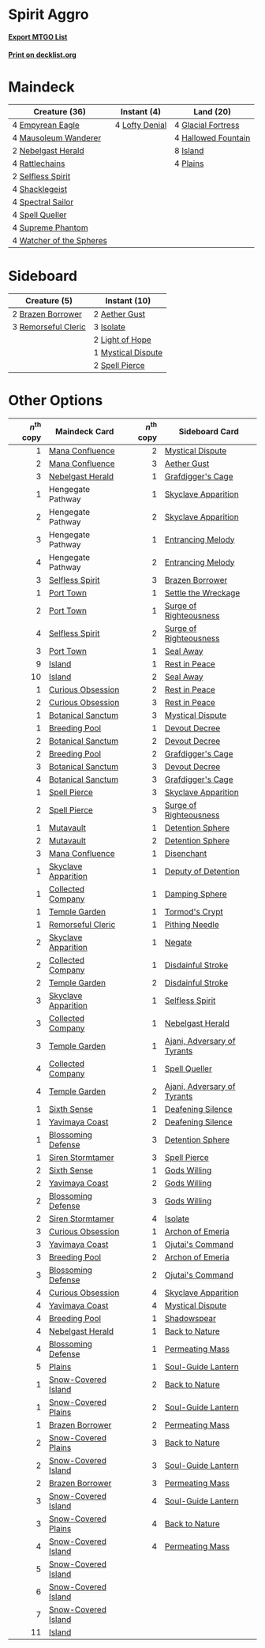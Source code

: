 # Spirit Aggro

#### [Export MTGO List](../collection/Spirit%20Aggro/Spirit%20Aggro.txt)
#### [Print on decklist.org](http://decklist.org/?deckmain=4%09Empyrean%20Eagle%0A4%09Glacial%20Fortress%0A4%09Hallowed%20Fountain%0A8%09Island%0A4%09Lofty%20Denial%0A4%09Mausoleum%20Wanderer%0A2%09Nebelgast%20Herald%0A4%09Plains%0A4%09Rattlechains%0A2%09Selfless%20Spirit%0A4%09Shacklegeist%0A4%09Spectral%20Sailor%0A4%09Spell%20Queller%0A4%09Supreme%20Phantom%0A4%09Watcher%20of%20the%20Spheres&deckside=2%09Aether%20Gust%0A2%09Brazen%20Borrower%0A3%09Isolate%0A2%09Light%20of%20Hope%0A1%09Mystical%20Dispute%0A3%09Remorseful%20Cleric%0A2%09Spell%20Pierce)
# Maindeck

|                                           Creature (36)                                           |                                       Instant (4)                                       |                                          Land (20)                                          |
|---------------------------------------------------------------------------------------------------|-----------------------------------------------------------------------------------------|---------------------------------------------------------------------------------------------|
|4 [Empyrean Eagle](http://gatherer.wizards.com/Pages/Card/Details.aspx?multiverseid=466962)        |4 [Lofty Denial](http://gatherer.wizards.com/Pages/Card/Details.aspx?multiverseid=485379)|4 [Glacial Fortress](http://gatherer.wizards.com/Pages/Card/Details.aspx?multiverseid=190562)|
|4 [Mausoleum Wanderer](http://gatherer.wizards.com/Pages/Card/Details.aspx?multiverseid=414364)    |                                                                                         |4 [Hallowed Fountain](http://gatherer.wizards.com/Pages/Card/Details.aspx?multiverseid=97071)|
|2 [Nebelgast Herald](http://gatherer.wizards.com/Pages/Card/Details.aspx?multiverseid=414366)      |                                                                                         |8 [Island](http://gatherer.wizards.com/Pages/Card/Details.aspx?multiverseid=439857)          |
|4 [Rattlechains](http://gatherer.wizards.com/Pages/Card/Details.aspx?multiverseid=409824)          |                                                                                         |4 [Plains](http://gatherer.wizards.com/Pages/Card/Details.aspx?multiverseid=439856)          |
|2 [Selfless Spirit](http://gatherer.wizards.com/Pages/Card/Details.aspx?multiverseid=414332)       |                                                                                         |                                                                                             |
|4 [Shacklegeist](http://gatherer.wizards.com/Pages/Card/Details.aspx?multiverseid=488252)          |                                                                                         |                                                                                             |
|4 [Spectral Sailor](http://gatherer.wizards.com/Pages/Card/Details.aspx?multiverseid=466830)       |                                                                                         |                                                                                             |
|4 [Spell Queller](http://gatherer.wizards.com/Pages/Card/Details.aspx?multiverseid=414494)         |                                                                                         |                                                                                             |
|4 [Supreme Phantom](http://gatherer.wizards.com/Pages/Card/Details.aspx?multiverseid=447212)       |                                                                                         |                                                                                             |
|4 [Watcher of the Spheres](http://gatherer.wizards.com/Pages/Card/Details.aspx?multiverseid=485550)|                                                                                         |                                                                                             |


# Sideboard

|                                         Creature (5)                                         |                                        Instant (10)                                         |
|----------------------------------------------------------------------------------------------|---------------------------------------------------------------------------------------------|
|2 [Brazen Borrower](http://gatherer.wizards.com/Pages/Card/Details.aspx?multiverseid=473001)  |2 [Aether Gust](http://gatherer.wizards.com/Pages/Card/Details.aspx?multiverseid=466796)     |
|3 [Remorseful Cleric](http://gatherer.wizards.com/Pages/Card/Details.aspx?multiverseid=447169)|3 [Isolate](http://gatherer.wizards.com/Pages/Card/Details.aspx?multiverseid=447153)         |
|                                                                                              |2 [Light of Hope](http://gatherer.wizards.com/Pages/Card/Details.aspx?multiverseid=479540)   |
|                                                                                              |1 [Mystical Dispute](http://gatherer.wizards.com/Pages/Card/Details.aspx?multiverseid=473020)|
|                                                                                              |2 [Spell Pierce](http://gatherer.wizards.com/Pages/Card/Details.aspx?multiverseid=425876)    |


# Other Options

|*n*<sup>th</sup> copy|                                        Maindeck Card                                         |*n*<sup>th</sup> copy|                                            Sideboard Card                                            |
|--------------------:|----------------------------------------------------------------------------------------------|--------------------:|------------------------------------------------------------------------------------------------------|
|                    1|[Mana Confluence](http://gatherer.wizards.com/Pages/Card/Details.aspx?multiverseid=409573)    |                    2|[Mystical Dispute](http://gatherer.wizards.com/Pages/Card/Details.aspx?multiverseid=473020)           |
|                    2|[Mana Confluence](http://gatherer.wizards.com/Pages/Card/Details.aspx?multiverseid=409573)    |                    3|[Aether Gust](http://gatherer.wizards.com/Pages/Card/Details.aspx?multiverseid=466796)                |
|                    3|[Nebelgast Herald](http://gatherer.wizards.com/Pages/Card/Details.aspx?multiverseid=414366)   |                    1|[Grafdigger's Cage](http://gatherer.wizards.com/Pages/Card/Details.aspx?multiverseid=278452)          |
|                    1|Hengegate Pathway                                                                             |                    1|[Skyclave Apparition](http://gatherer.wizards.com/Pages/Card/Details.aspx?multiverseid=495603)        |
|                    2|Hengegate Pathway                                                                             |                    2|[Skyclave Apparition](http://gatherer.wizards.com/Pages/Card/Details.aspx?multiverseid=495603)        |
|                    3|Hengegate Pathway                                                                             |                    1|[Entrancing Melody](http://gatherer.wizards.com/Pages/Card/Details.aspx?multiverseid=435207)          |
|                    4|Hengegate Pathway                                                                             |                    2|[Entrancing Melody](http://gatherer.wizards.com/Pages/Card/Details.aspx?multiverseid=435207)          |
|                    3|[Selfless Spirit](http://gatherer.wizards.com/Pages/Card/Details.aspx?multiverseid=414332)    |                    3|[Brazen Borrower](http://gatherer.wizards.com/Pages/Card/Details.aspx?multiverseid=473001)            |
|                    1|[Port Town](http://gatherer.wizards.com/Pages/Card/Details.aspx?multiverseid=410046)          |                    1|[Settle the Wreckage](http://gatherer.wizards.com/Pages/Card/Details.aspx?multiverseid=435186)        |
|                    2|[Port Town](http://gatherer.wizards.com/Pages/Card/Details.aspx?multiverseid=410046)          |                    1|[Surge of Righteousness](http://gatherer.wizards.com/Pages/Card/Details.aspx?multiverseid=394720)     |
|                    4|[Selfless Spirit](http://gatherer.wizards.com/Pages/Card/Details.aspx?multiverseid=414332)    |                    2|[Surge of Righteousness](http://gatherer.wizards.com/Pages/Card/Details.aspx?multiverseid=394720)     |
|                    3|[Port Town](http://gatherer.wizards.com/Pages/Card/Details.aspx?multiverseid=410046)          |                    1|[Seal Away](http://gatherer.wizards.com/Pages/Card/Details.aspx?multiverseid=442919)                  |
|                    9|[Island](http://gatherer.wizards.com/Pages/Card/Details.aspx?multiverseid=439857)             |                    1|[Rest in Peace](http://gatherer.wizards.com/Pages/Card/Details.aspx?multiverseid=442021)              |
|                   10|[Island](http://gatherer.wizards.com/Pages/Card/Details.aspx?multiverseid=439857)             |                    2|[Seal Away](http://gatherer.wizards.com/Pages/Card/Details.aspx?multiverseid=442919)                  |
|                    1|[Curious Obsession](http://gatherer.wizards.com/Pages/Card/Details.aspx?multiverseid=439692)  |                    2|[Rest in Peace](http://gatherer.wizards.com/Pages/Card/Details.aspx?multiverseid=442021)              |
|                    2|[Curious Obsession](http://gatherer.wizards.com/Pages/Card/Details.aspx?multiverseid=439692)  |                    3|[Rest in Peace](http://gatherer.wizards.com/Pages/Card/Details.aspx?multiverseid=442021)              |
|                    1|[Botanical Sanctum](http://gatherer.wizards.com/Pages/Card/Details.aspx?multiverseid=417817)  |                    3|[Mystical Dispute](http://gatherer.wizards.com/Pages/Card/Details.aspx?multiverseid=473020)           |
|                    1|[Breeding Pool](http://gatherer.wizards.com/Pages/Card/Details.aspx?multiverseid=97088)       |                    1|[Devout Decree](http://gatherer.wizards.com/Pages/Card/Details.aspx?multiverseid=466767)              |
|                    2|[Botanical Sanctum](http://gatherer.wizards.com/Pages/Card/Details.aspx?multiverseid=417817)  |                    2|[Devout Decree](http://gatherer.wizards.com/Pages/Card/Details.aspx?multiverseid=466767)              |
|                    2|[Breeding Pool](http://gatherer.wizards.com/Pages/Card/Details.aspx?multiverseid=97088)       |                    2|[Grafdigger's Cage](http://gatherer.wizards.com/Pages/Card/Details.aspx?multiverseid=278452)          |
|                    3|[Botanical Sanctum](http://gatherer.wizards.com/Pages/Card/Details.aspx?multiverseid=417817)  |                    3|[Devout Decree](http://gatherer.wizards.com/Pages/Card/Details.aspx?multiverseid=466767)              |
|                    4|[Botanical Sanctum](http://gatherer.wizards.com/Pages/Card/Details.aspx?multiverseid=417817)  |                    3|[Grafdigger's Cage](http://gatherer.wizards.com/Pages/Card/Details.aspx?multiverseid=278452)          |
|                    1|[Spell Pierce](http://gatherer.wizards.com/Pages/Card/Details.aspx?multiverseid=425876)       |                    3|[Skyclave Apparition](http://gatherer.wizards.com/Pages/Card/Details.aspx?multiverseid=495603)        |
|                    2|[Spell Pierce](http://gatherer.wizards.com/Pages/Card/Details.aspx?multiverseid=425876)       |                    3|[Surge of Righteousness](http://gatherer.wizards.com/Pages/Card/Details.aspx?multiverseid=394720)     |
|                    1|[Mutavault](http://gatherer.wizards.com/Pages/Card/Details.aspx?multiverseid=370733)          |                    1|[Detention Sphere](http://gatherer.wizards.com/Pages/Card/Details.aspx?multiverseid=460139)           |
|                    2|[Mutavault](http://gatherer.wizards.com/Pages/Card/Details.aspx?multiverseid=370733)          |                    2|[Detention Sphere](http://gatherer.wizards.com/Pages/Card/Details.aspx?multiverseid=460139)           |
|                    3|[Mana Confluence](http://gatherer.wizards.com/Pages/Card/Details.aspx?multiverseid=409573)    |                    1|[Disenchant](http://gatherer.wizards.com/Pages/Card/Details.aspx?multiverseid=847)                    |
|                    1|[Skyclave Apparition](http://gatherer.wizards.com/Pages/Card/Details.aspx?multiverseid=495603)|                    1|[Deputy of Detention](http://gatherer.wizards.com/Pages/Card/Details.aspx?multiverseid=457309)        |
|                    1|[Collected Company](http://gatherer.wizards.com/Pages/Card/Details.aspx?multiverseid=394519)  |                    1|[Damping Sphere](http://gatherer.wizards.com/Pages/Card/Details.aspx?multiverseid=443101)             |
|                    1|[Temple Garden](http://gatherer.wizards.com/Pages/Card/Details.aspx?multiverseid=405112)      |                    1|[Tormod's Crypt](http://gatherer.wizards.com/Pages/Card/Details.aspx?multiverseid=389723)             |
|                    1|[Remorseful Cleric](http://gatherer.wizards.com/Pages/Card/Details.aspx?multiverseid=447169)  |                    1|[Pithing Needle](http://gatherer.wizards.com/Pages/Card/Details.aspx?multiverseid=129526)             |
|                    2|[Skyclave Apparition](http://gatherer.wizards.com/Pages/Card/Details.aspx?multiverseid=495603)|                    1|[Negate](http://gatherer.wizards.com/Pages/Card/Details.aspx?multiverseid=423707)                     |
|                    2|[Collected Company](http://gatherer.wizards.com/Pages/Card/Details.aspx?multiverseid=394519)  |                    1|[Disdainful Stroke](http://gatherer.wizards.com/Pages/Card/Details.aspx?multiverseid=420705)          |
|                    2|[Temple Garden](http://gatherer.wizards.com/Pages/Card/Details.aspx?multiverseid=405112)      |                    2|[Disdainful Stroke](http://gatherer.wizards.com/Pages/Card/Details.aspx?multiverseid=420705)          |
|                    3|[Skyclave Apparition](http://gatherer.wizards.com/Pages/Card/Details.aspx?multiverseid=495603)|                    1|[Selfless Spirit](http://gatherer.wizards.com/Pages/Card/Details.aspx?multiverseid=414332)            |
|                    3|[Collected Company](http://gatherer.wizards.com/Pages/Card/Details.aspx?multiverseid=394519)  |                    1|[Nebelgast Herald](http://gatherer.wizards.com/Pages/Card/Details.aspx?multiverseid=414366)           |
|                    3|[Temple Garden](http://gatherer.wizards.com/Pages/Card/Details.aspx?multiverseid=405112)      |                    1|[Ajani, Adversary of Tyrants](http://gatherer.wizards.com/Pages/Card/Details.aspx?multiverseid=447139)|
|                    4|[Collected Company](http://gatherer.wizards.com/Pages/Card/Details.aspx?multiverseid=394519)  |                    1|[Spell Queller](http://gatherer.wizards.com/Pages/Card/Details.aspx?multiverseid=414494)              |
|                    4|[Temple Garden](http://gatherer.wizards.com/Pages/Card/Details.aspx?multiverseid=405112)      |                    2|[Ajani, Adversary of Tyrants](http://gatherer.wizards.com/Pages/Card/Details.aspx?multiverseid=447139)|
|                    1|[Sixth Sense](http://gatherer.wizards.com/Pages/Card/Details.aspx?multiverseid=426889)        |                    1|[Deafening Silence](http://gatherer.wizards.com/Pages/Card/Details.aspx?multiverseid=472972)          |
|                    1|[Yavimaya Coast](http://gatherer.wizards.com/Pages/Card/Details.aspx?multiverseid=129810)     |                    2|[Deafening Silence](http://gatherer.wizards.com/Pages/Card/Details.aspx?multiverseid=472972)          |
|                    1|[Blossoming Defense](http://gatherer.wizards.com/Pages/Card/Details.aspx?multiverseid=417719) |                    3|[Detention Sphere](http://gatherer.wizards.com/Pages/Card/Details.aspx?multiverseid=460139)           |
|                    1|[Siren Stormtamer](http://gatherer.wizards.com/Pages/Card/Details.aspx?multiverseid=435232)   |                    3|[Spell Pierce](http://gatherer.wizards.com/Pages/Card/Details.aspx?multiverseid=425876)               |
|                    2|[Sixth Sense](http://gatherer.wizards.com/Pages/Card/Details.aspx?multiverseid=426889)        |                    1|[Gods Willing](http://gatherer.wizards.com/Pages/Card/Details.aspx?multiverseid=442005)               |
|                    2|[Yavimaya Coast](http://gatherer.wizards.com/Pages/Card/Details.aspx?multiverseid=129810)     |                    2|[Gods Willing](http://gatherer.wizards.com/Pages/Card/Details.aspx?multiverseid=442005)               |
|                    2|[Blossoming Defense](http://gatherer.wizards.com/Pages/Card/Details.aspx?multiverseid=417719) |                    3|[Gods Willing](http://gatherer.wizards.com/Pages/Card/Details.aspx?multiverseid=442005)               |
|                    2|[Siren Stormtamer](http://gatherer.wizards.com/Pages/Card/Details.aspx?multiverseid=435232)   |                    4|[Isolate](http://gatherer.wizards.com/Pages/Card/Details.aspx?multiverseid=447153)                    |
|                    3|[Curious Obsession](http://gatherer.wizards.com/Pages/Card/Details.aspx?multiverseid=439692)  |                    1|[Archon of Emeria](http://gatherer.wizards.com/Pages/Card/Details.aspx?multiverseid=495594)           |
|                    3|[Yavimaya Coast](http://gatherer.wizards.com/Pages/Card/Details.aspx?multiverseid=129810)     |                    1|[Ojutai's Command](http://gatherer.wizards.com/Pages/Card/Details.aspx?multiverseid=394642)           |
|                    3|[Breeding Pool](http://gatherer.wizards.com/Pages/Card/Details.aspx?multiverseid=97088)       |                    2|[Archon of Emeria](http://gatherer.wizards.com/Pages/Card/Details.aspx?multiverseid=495594)           |
|                    3|[Blossoming Defense](http://gatherer.wizards.com/Pages/Card/Details.aspx?multiverseid=417719) |                    2|[Ojutai's Command](http://gatherer.wizards.com/Pages/Card/Details.aspx?multiverseid=394642)           |
|                    4|[Curious Obsession](http://gatherer.wizards.com/Pages/Card/Details.aspx?multiverseid=439692)  |                    4|[Skyclave Apparition](http://gatherer.wizards.com/Pages/Card/Details.aspx?multiverseid=495603)        |
|                    4|[Yavimaya Coast](http://gatherer.wizards.com/Pages/Card/Details.aspx?multiverseid=129810)     |                    4|[Mystical Dispute](http://gatherer.wizards.com/Pages/Card/Details.aspx?multiverseid=473020)           |
|                    4|[Breeding Pool](http://gatherer.wizards.com/Pages/Card/Details.aspx?multiverseid=97088)       |                    1|[Shadowspear](http://gatherer.wizards.com/Pages/Card/Details.aspx?multiverseid=476487)                |
|                    4|[Nebelgast Herald](http://gatherer.wizards.com/Pages/Card/Details.aspx?multiverseid=414366)   |                    1|[Back to Nature](http://gatherer.wizards.com/Pages/Card/Details.aspx?multiverseid=208284)             |
|                    4|[Blossoming Defense](http://gatherer.wizards.com/Pages/Card/Details.aspx?multiverseid=417719) |                    1|[Permeating Mass](http://gatherer.wizards.com/Pages/Card/Details.aspx?multiverseid=414467)            |
|                    5|[Plains](http://gatherer.wizards.com/Pages/Card/Details.aspx?multiverseid=439856)             |                    1|[Soul-Guide Lantern](http://gatherer.wizards.com/Pages/Card/Details.aspx?multiverseid=476488)         |
|                    1|[Snow-Covered Island](http://gatherer.wizards.com/Pages/Card/Details.aspx?multiverseid=121130)|                    2|[Back to Nature](http://gatherer.wizards.com/Pages/Card/Details.aspx?multiverseid=208284)             |
|                    1|[Snow-Covered Plains](http://gatherer.wizards.com/Pages/Card/Details.aspx?multiverseid=121267)|                    2|[Soul-Guide Lantern](http://gatherer.wizards.com/Pages/Card/Details.aspx?multiverseid=476488)         |
|                    1|[Brazen Borrower](http://gatherer.wizards.com/Pages/Card/Details.aspx?multiverseid=473001)    |                    2|[Permeating Mass](http://gatherer.wizards.com/Pages/Card/Details.aspx?multiverseid=414467)            |
|                    2|[Snow-Covered Plains](http://gatherer.wizards.com/Pages/Card/Details.aspx?multiverseid=121267)|                    3|[Back to Nature](http://gatherer.wizards.com/Pages/Card/Details.aspx?multiverseid=208284)             |
|                    2|[Snow-Covered Island](http://gatherer.wizards.com/Pages/Card/Details.aspx?multiverseid=121130)|                    3|[Soul-Guide Lantern](http://gatherer.wizards.com/Pages/Card/Details.aspx?multiverseid=476488)         |
|                    2|[Brazen Borrower](http://gatherer.wizards.com/Pages/Card/Details.aspx?multiverseid=473001)    |                    3|[Permeating Mass](http://gatherer.wizards.com/Pages/Card/Details.aspx?multiverseid=414467)            |
|                    3|[Snow-Covered Island](http://gatherer.wizards.com/Pages/Card/Details.aspx?multiverseid=121130)|                    4|[Soul-Guide Lantern](http://gatherer.wizards.com/Pages/Card/Details.aspx?multiverseid=476488)         |
|                    3|[Snow-Covered Plains](http://gatherer.wizards.com/Pages/Card/Details.aspx?multiverseid=121267)|                    4|[Back to Nature](http://gatherer.wizards.com/Pages/Card/Details.aspx?multiverseid=208284)             |
|                    4|[Snow-Covered Island](http://gatherer.wizards.com/Pages/Card/Details.aspx?multiverseid=121130)|                    4|[Permeating Mass](http://gatherer.wizards.com/Pages/Card/Details.aspx?multiverseid=414467)            |
|                    5|[Snow-Covered Island](http://gatherer.wizards.com/Pages/Card/Details.aspx?multiverseid=121130)|                     |                                                                                                      |
|                    6|[Snow-Covered Island](http://gatherer.wizards.com/Pages/Card/Details.aspx?multiverseid=121130)|                     |                                                                                                      |
|                    7|[Snow-Covered Island](http://gatherer.wizards.com/Pages/Card/Details.aspx?multiverseid=121130)|                     |                                                                                                      |
|                   11|[Island](http://gatherer.wizards.com/Pages/Card/Details.aspx?multiverseid=439857)             |                     |                                                                                                      |

